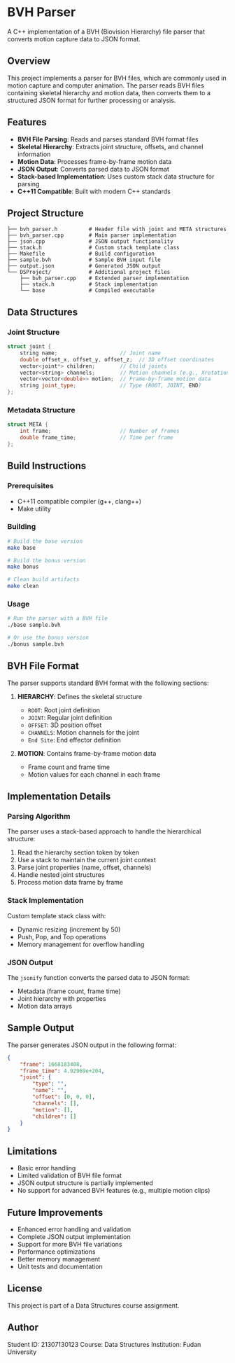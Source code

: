 # BVH Parser

A C++ implementation of a BVH (Biovision Hierarchy) file parser that converts motion capture data to JSON format.

## Overview

This project implements a parser for BVH files, which are commonly used in motion capture and computer animation. The parser reads BVH files containing skeletal hierarchy and motion data, then converts them to a structured JSON format for further processing or analysis.

## Features

- **BVH File Parsing**: Reads and parses standard BVH format files
- **Skeletal Hierarchy**: Extracts joint structure, offsets, and channel information
- **Motion Data**: Processes frame-by-frame motion data
- **JSON Output**: Converts parsed data to JSON format
- **Stack-based Implementation**: Uses custom stack data structure for parsing
- **C++11 Compatible**: Built with modern C++ standards

## Project Structure

```
├── bvh_parser.h          # Header file with joint and META structures
├── bvh_parser.cpp        # Main parser implementation
├── json.cpp              # JSON output functionality
├── stack.h               # Custom stack template class
├── Makefile              # Build configuration
├── sample.bvh            # Sample BVH input file
├── output.json           # Generated JSON output
└── DSProject/            # Additional project files
    ├── bvh_parser.cpp    # Extended parser implementation
    ├── stack.h           # Stack implementation
    └── base              # Compiled executable
```

## Data Structures

### Joint Structure
```cpp
struct joint {
    string name;                    // Joint name
    double offset_x, offset_y, offset_z;  // 3D offset coordinates
    vector<joint*> children;        // Child joints
    vector<string> channels;        // Motion channels (e.g., Xrotation, Yposition)
    vector<vector<double>> motion;  // Frame-by-frame motion data
    string joint_type;              // Type (ROOT, JOINT, END)
};
```

### Metadata Structure
```cpp
struct META {
    int frame;                      // Number of frames
    double frame_time;              // Time per frame
};
```

## Build Instructions

### Prerequisites
- C++11 compatible compiler (g++, clang++)
- Make utility

### Building
```bash
# Build the base version
make base

# Build the bonus version
make bonus

# Clean build artifacts
make clean
```

### Usage
```bash
# Run the parser with a BVH file
./base sample.bvh

# Or use the bonus version
./bonus sample.bvh
```

## BVH File Format

The parser supports standard BVH format with the following sections:

1. **HIERARCHY**: Defines the skeletal structure
   - `ROOT`: Root joint definition
   - `JOINT`: Regular joint definition
   - `OFFSET`: 3D position offset
   - `CHANNELS`: Motion channels for the joint
   - `End Site`: End effector definition

2. **MOTION**: Contains frame-by-frame motion data
   - Frame count and frame time
   - Motion values for each channel in each frame

## Implementation Details

### Parsing Algorithm
The parser uses a stack-based approach to handle the hierarchical structure:
1. Read the hierarchy section token by token
2. Use a stack to maintain the current joint context
3. Parse joint properties (name, offset, channels)
4. Handle nested joint structures
5. Process motion data frame by frame

### Stack Implementation
Custom template stack class with:
- Dynamic resizing (increment by 50)
- Push, Pop, and Top operations
- Memory management for overflow handling

### JSON Output
The `jsonify` function converts the parsed data to JSON format:
- Metadata (frame count, frame time)
- Joint hierarchy with properties
- Motion data arrays

## Sample Output

The parser generates JSON output in the following format:
```json
{
    "frame": 1668183408,
    "frame_time": 4.92969e+204,
    "joint": {
        "type": "",
        "name": "",
        "offset": [0, 0, 0],
        "channels": [],
        "motion": [],
        "children": []
    }
}
```

## Limitations

- Basic error handling
- Limited validation of BVH file format
- JSON output structure is partially implemented
- No support for advanced BVH features (e.g., multiple motion clips)

## Future Improvements

- Enhanced error handling and validation
- Complete JSON output implementation
- Support for more BVH file variations
- Performance optimizations
- Better memory management
- Unit tests and documentation

## License

This project is part of a Data Structures course assignment.

## Author

Student ID: 21307130123
Course: Data Structures
Institution: Fudan University

